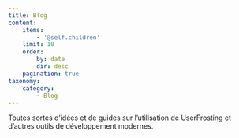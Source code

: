 ```yaml
---
title: Blog
content:
    items:
        - '@self.children'
    limit: 10
    order:
        by: date
        dir: desc
    pagination: true
taxonomy:
    category:
        - Blog
---
```


Toutes sortes d’idées et de guides sur l’utilisation de UserFrosting et d’autres outils de développement modernes.

